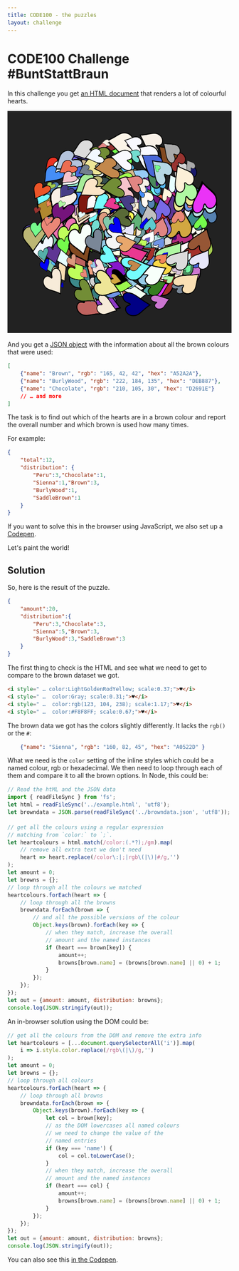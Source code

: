 ```yaml
---
title: CODE100 - the puzzles 
layout: challenge
---
```


# CODE100 Challenge #BuntStattBraun

In this challenge you get [an HTML document](example.html) that renders a lot of colourful hearts.

![pile of colourful hearts](heartpile.png)

And you get a [JSON object](browndata.json) with the information about all the brown colours that were used:

```json
[
    {"name": "Brown", "rgb": "165, 42, 42", "hex": "A52A2A"},
    {"name": "BurlyWood", "rgb": "222, 184, 135", "hex": "DEB887"},
    {"name": "Chocolate", "rgb": "210, 105, 30", "hex": "D2691E"}
    // … and more 
]
```

The task is to find out which of the hearts are in a brown colour and report the overall number and which brown is used how many times.

For example:

```json
{
    "total":12,
    "distribution": {
        "Peru":3,"Chocolate":1,
        "Sienna":1,"Brown":3,
        "BurlyWood":1,
        "SaddleBrown":1
    }
}
```

If you want to solve this in the browser using JavaScript, we also set up a [Codepen](https://codepen.io/codepo8/pen/NWmpJqe).

Let's paint the world!

<!-- details -->
<!-- summary -->
## Solution
<!-- endsummary -->

So, here is the result of the puzzle. 

```json
{
    "amount":20,
    "distribution":{
        "Peru":3,"Chocolate":3,
        "Sienna":5,"Brown":3,
        "BurlyWood":3,"SaddleBrown":3
    }
}
```

The first thing to check is the HTML and see what we need to get to compare to the brown dataset we got. 

```html
<i style=" … color:LightGoldenRodYellow; scale:0.37;">♥</i>
<i style=" …  color:Gray; scale:0.31;">♥</i>
<i style=" …  color:rgb(123, 104, 238); scale:1.17;">♥</i>
<i style=" …  color:#F8F8FF; scale:0.67;">♥</i>
```

The brown data we got has the colors slightly differently. It lacks the `rgb()` or the `#`: 

```json
    {"name": "Sienna", "rgb": "160, 82, 45", "hex": "A0522D" }
```

What we need is the `color` setting of the inline styles which could be a named colour, rgb or hexadecimal. We then need to loop through each of them and compare it to all the brown options. In Node, this could be:

```javascript
// Read the htML and the JSON data
import { readFileSync } from 'fs';
let html = readFileSync('../example.html', 'utf8');
let browndata = JSON.parse(readFileSync('../browndata.json', 'utf8'));

// get all the colours using a regular expression
// matching from `color:` to `;`.
let heartcolours = html.match(/color:(.*?);/gm).map(
    // remove all extra text we don't need
    heart => heart.replace(/color\:|;|rgb\(|\)|#/g,'')
); 
let amount = 0;
let browns = {};
// loop through all the colours we matched
heartcolours.forEach(heart => {
    // loop through all the browns
    browndata.forEach(brown => {
        // and all the possible versions of the colour
        Object.keys(brown).forEach(key => {
            // when they match, increase the overall
            // amount and the named instances
            if (heart === brown[key]) {
                amount++;
                browns[brown.name] = (browns[brown.name] || 0) + 1;
            }
        });
    });
});
let out = {amount: amount, distribution: browns};
console.log(JSON.stringify(out));
```

An in-browser solution using the DOM could be: 

```javascript
// get all the colours from the DOM and remove the extra info
let heartcolours = [...document.querySelectorAll('i')].map(
    i => i.style.color.replace(/rgb\(|\)/g,'')
);
let amount = 0;
let browns = {};
// loop through all colours
heartcolours.forEach(heart => {
    // loop through all browns
    browndata.forEach(brown => {
        Object.keys(brown).forEach(key => {
            let col = brown[key];
            // as the DOM lowercases all named colours
            // we need to change the value of the 
            // named entries
            if (key === 'name') {
                col = col.toLowerCase();
            }
            // when they match, increase the overall
            // amount and the named instances
            if (heart === col) {
                amount++;
                browns[brown.name] = (browns[brown.name] || 0) + 1;
            }
        });
    });
});
let out = {amount: amount, distribution: browns};
console.log(JSON.stringify(out));
```

You can also see this [in the Codepen](https://codepen.io/codepo8/pen/NWmpJqe).

<!-- enddetails -->

